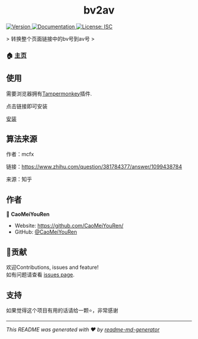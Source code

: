 <h1 align="center">bv2av </h1>
<p>
  <a href="https://www.npmjs.com/package/bv2av" target="_blank">
    <img alt="Version" src="https://img.shields.io/npm/v/bv2av.svg">
  </a>
  <a href="https://github.com/CaoMeiYouRen/bv2av" target="_blank">
    <img alt="Documentation" src="https://img.shields.io/badge/documentation-yes-brightgreen.svg" />
  </a>
  <a href="#" target="_blank">
    <img alt="License: ISC" src="https://img.shields.io/badge/License-ISC-yellow.svg" />
  </a>
</p>
>   转换整个页面链接中的bv号到av号
>

### 🏠 [主页](https://github.com/CaoMeiYouRen/bv2av)

## 使用

需要浏览器拥有[Tampermonkey](https://tampermonkey.net/)插件.

点击链接即可安装

[安装](https://github.com/CaoMeiYouRen/bv2av/raw/master/bv2av.user.js)

## 算法来源

作者：mcfx

链接：https://www.zhihu.com/question/381784377/answer/1099438784

来源：知乎

## 作者


👤 **CaoMeiYouRen**

* Website: https://github.com/CaoMeiYouRen/
* GitHub: [@CaoMeiYouRen](https://github.com/CaoMeiYouRen)

## 🤝贡献

欢迎Contributions, issues and feature!<br />如有问题请查看 [issues page](https://github.com/CaoMeiYouRen/bv2av/issues). 

## 支持

如果觉得这个项目有用的话请给一颗⭐️，非常感谢

***
_This README was generated with ❤️ by [readme-md-generator](https://github.com/kefranabg/readme-md-generator)_
